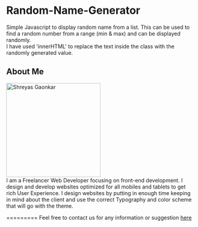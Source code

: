 # Random-Name-Generator
Simple Javascript to display random name from a list. This can be used to find a random number from a range (min & max) and can be displayed randomly.
<br />
I have used 'innerHTML' to replace the text inside the <span> class with the randomly generated value.

## About Me
<img src="http://beta.shreyasg.com/images/srg.png" width="250" alt="Shreyas Gaonkar"><br />
I am a Freelancer Web Developer focusing on front-end development. I design and develop websites optimized for all mobiles and tablets to get rich User Experience. I design websites by putting in enough time keeping in mind about the client and use the correct Typography and color scheme that will go with the theme.

=========
Feel free to contact us for any information or suggestion [here](mailto:shreyas.gaonkar@yahoo.com)
